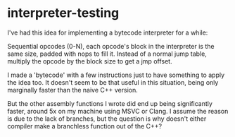 # interpreter-testing

I've had this idea for implementing a bytecode interpreter for a while:

Sequential opcodes (0-N), each opcode's block in the interpreter is the same size, padded with nops to fill it.
Instead of a normal jump table, multiply the opcode by the block size to get a jmp offset.

I made a 'bytecode' with a few instructions just to have something to apply the idea too.
It doesn't seem to be that useful in this situation, being only marginally faster than the naive C++ version.

But the other assembly functions I wrote did end up being significantly faster, around 5x on my machine using MSVC or Clang.
I assume the reason is due to the lack of branches, but the question is why doesn't either compiler make a branchless function out of the C++?
